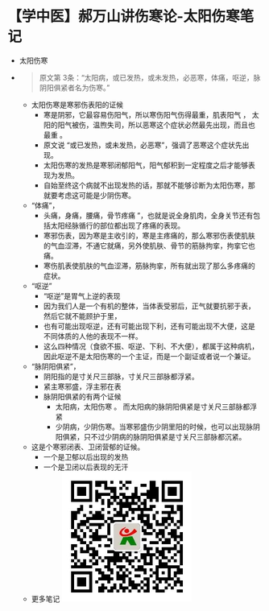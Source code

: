 # 【学中医】郝万山讲伤寒论-太阳伤寒笔记
- 太阳伤寒
- > 原文第 3条：“太阳病，或已发热，或未发热，必恶寒，体痛，呕逆，脉阴阳俱紧者名为伤寒。” 
    - 太阳伤寒是寒邪伤表阳的证候
        - 寒是阴邪，它最容易伤阳气，所以寒伤阳气伤得最重，肌表阳气 ， 太阳的阳气被伤，温煦失司，所以恶寒这个症状必然最先出现，而且也最重 。
        - 原文说 “或已发热，或未发热，必恶寒”，强调了恶寒这个症状先出现。
        - 太阳伤寒的发热是寒邪闭郁阳气，阳气郁积到一定程度之后才能够表现为发热。
        - 自始至终这个病就不出现发热的话，那就不能够诊断为太阳伤寒，那就要考虑这可能是少阴伤寒。
    - “体痛”，
        - 头痛，身痛，腰痛，骨节疼痛 ”，也就是说全身肌肉，全身关节还有包括太阳经脉循行的部位都出现了疼痛的表现。
        - 寒邪伤表，因为寒是主收引的，寒是主疼痛的，那么寒邪伤表使肌肤的气血涩滞，不通它就痛，另外使肌肤、骨节的筋脉拘挛，拘挛它也痛。
        - 寒伤肌表使肌肤的气血涩滞，筋脉拘挛，所有就出现了那么多疼痛的症状。
    - “呕逆”
        - “呕逆”是胃气上逆的表现
        - 因为我们人是一个有机的整体，当体表受邪后，正气就要抗邪于表，然后它就不能顾护于里，
        - 也有可能出现呕逆，还有可能出现下利，还有可能出现不大便，这是不同体质的人他的表现不一样。
        - 这么四种情况（食欲不振、呕逆、下利、不大便），都属于这种病机，因此呕逆不是太阳伤寒的一个主证，而是一个副证或者说一个兼证。 
    - “脉阴阳俱紧”，
        - 阴阳指的是寸关尺三部脉，寸关尺三部脉都浮紧。
        - 紧主寒邪盛，浮主邪在表
        - 脉阴阳俱紧的有两个证候
            - 太阳病，太阳伤寒 。 而太阳病的脉阴阳俱紧是寸关尺三部脉都浮紧
            - 少阴病，少阴伤寒。当寒邪盛伤少阴里阳的时候，也可以出现脉阴阳俱紧，只不过少阴病的脉阴阳俱紧是寸关尺三部脉都沉紧。 
    - 这是个寒邪闭表、卫闭营郁的证候。
        - 一个是卫郁以后出现的发热
        - 一个是卫闭以后表现的无汗 
    - 更多笔记 ![图片](./【学中医】郝万山讲伤寒论-太阳伤寒笔记-幕布图片-446518-645656.jpg)